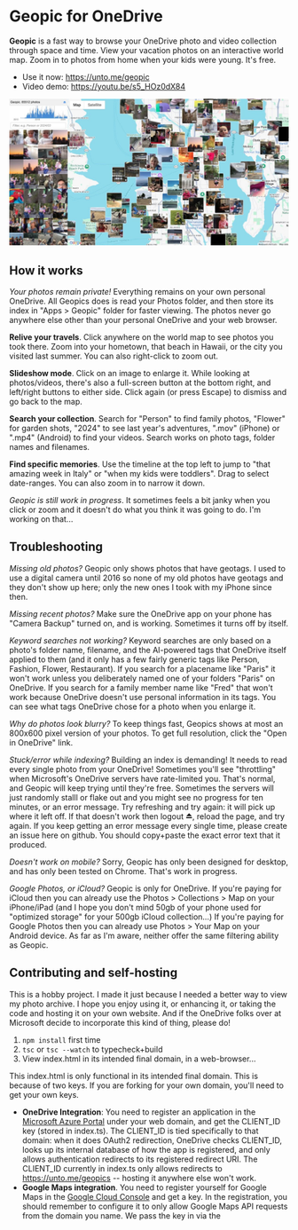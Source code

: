 # Geopic for OneDrive

**Geopic** is a fast way to browse your OneDrive photo and video collection through space and time.
View your vacation photos on an interactive world map. Zoom in to photos from home when your kids
were young. It's free.
* Use it now: https://unto.me/geopic
* Video demo: https://youtu.be/s5_HOz0dX84

![Geopic Preview](preview.jpg)

## How it works

*Your photos remain private!* Everything remains on your own personal OneDrive. All Geopics does is
read your Photos folder, and then store its index in "Apps > Geopic" folder for faster viewing.
The photos never go anywhere else other than your personal OneDrive and your web browser.

**Relive your travels**. Click anywhere on the world map to see photos you took there. Zoom into
your hometown, that beach in Hawaii, or the city you visited last summer. You can also right-click to zoom out.

**Slideshow mode**. Click on an image to enlarge it. While looking at photos/videos, there's
also a full-screen button at the bottom right, and left/right buttons to either side.
Click again (or press Escape) to dismiss and go back to the map.

**Search your collection**. Search for "Person" to find family photos, "Flower" for garden shots,
"2024" to see last year's adventures, ".mov" (iPhone) or ".mp4" (Android) to find your videos.
Search works on photo tags, folder names and filenames.

**Find specific memories**. Use the timeline at the top left to jump to "that amazing week in Italy"
or "when my kids were toddlers". Drag to select date-ranges. You can also zoom in to narrow it down.

*Geopic is still work in progress*. It sometimes feels a bit janky when you click or zoom and it doesn't do what you think it was going to do. I'm working on that...

## Troubleshooting

*Missing old photos?* Geopic only shows photos that have geotags. I used to use a digital camera
until 2016 so none of my old photos have geotags and they don't show up here; only the new ones
I took with my iPhone since then.

*Missing recent photos?* Make sure the OneDrive app on your phone has "Camera Backup" turned on,
and is working. Sometimes it turns off by itself.

*Keyword searches not working?* Keyword searches are only based on a photo's folder name, filename,
and the AI-powered tags that OneDrive itself applied to them (and it only has a few fairly generic
tags like Person, Fashion, Flower, Restaurant). If you search for a placename like "Paris" it won't
work unless you deliberately named one of your folders "Paris" on OneDrive. If you search for a family
member name like "Fred" that won't work because OneDrive doesn't use personal information in its tags.
You can see what tags OneDrive chose for a photo when you enlarge it.

*Why do photos look blurry?* To keep things fast, Geopics shows at most an 800x600 pixel version of your photos. To get full resolution, click the "Open in OneDrive" link.

*Stuck/error while indexing?* Building an index is demanding! It needs to read every single photo from
your OneDrive! Sometimes you'll see "throttling" when Microsoft's OneDrive servers have rate-limited
you. That's normal, and Geopic will keep trying until they're free.
Sometimes the servers will just randomly stalll or flake out and you might see no progress for ten
minutes, or an error message. Try refreshing and try again: it will pick up where it left off.
If that doesn't work then logout ⏏, reload the page, and try again.
If you keep getting an error message every single time, please create an issue here on github.
You should copy+paste the exact error text that it produced.

*Doesn't work on mobile?* Sorry, Geopic has only been designed for desktop, and has only been tested on
Chrome. That's work in progress.

*Google Photos, or iCloud?* Geopic is only for OneDrive.
If you're paying for iCloud then you can already use the Photos > Collections > Map on your iPhone/iPad
(and I hope you don't mind 50gb of your phone used for "optimized storage" for your 500gb iCloud
collection...) If you're paying for Google Photos then you can already use Photos > Your Map on your
Android device. As far as I'm aware, neither offer the same filtering ability as Geopic.

## Contributing and self-hosting

This is a hobby project. I made it just because I needed a better way to view my photo archive.
I hope you enjoy using it, or enhancing it, or taking the code and hosting it on your own website.
And if the OneDrive folks over at Microsoft decide to incorporate this kind of thing, please do!

1. `npm install` first time
2. `tsc` or `tsc --watch` to typecheck+build
3. View index.html in its intended final domain, in a web-browser...

This index.html is only functional in its intended final domain. This is because of two keys. If you are forking for your own domain, you'll need to get your own keys.
* **OneDrive Integration**: You need to register an application in the [Microsoft Azure Portal](https://portal.azure.com/) under your web domain, and get the CLIENT_ID key (stored in index.ts). The CLIENT_ID is tied specifically to that domain: when it does OAuth2 redirection, OneDrive checks CLIENT_ID, looks up its internal database of how the app is registered, and only allows authentication redirects to its registered redirect URI. The CLIENT_ID currently in index.ts only allows redirects to https://unto.me/geopics -- hosting it anywhere else won't work.
* **Google Maps integration**. You need to register yourself for Google Maps in the [Google Cloud Console](https://console.cloud.google.com/) and get a key. In the registration, you should remember to configure it to only allow Google Maps API requests from the domain you name. We pass the key in via the <script/> tag in index.html. The key currently in index.html only allows Google Maps API requests from https://unto.me/geopics -- hosting it anywhere else won't allow the Google Maps API calls to work.

I made a funny observation. The OneDrive thumbnail urls are 1.8k long. The small thumbnail content itself
when encoded as a data-url is just 2.0k long. So it'd be better for OneDrive to serve them as data!